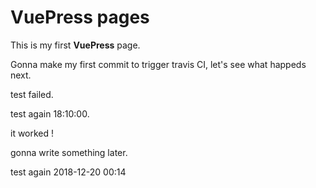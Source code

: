# VuePress pages

This is my first **VuePress** page.

Gonna make my first commit to trigger travis CI, let's see what happeds next.

test failed.

test again 18:10:00.

it worked !

gonna write something later.

test again 2018-12-20 00:14